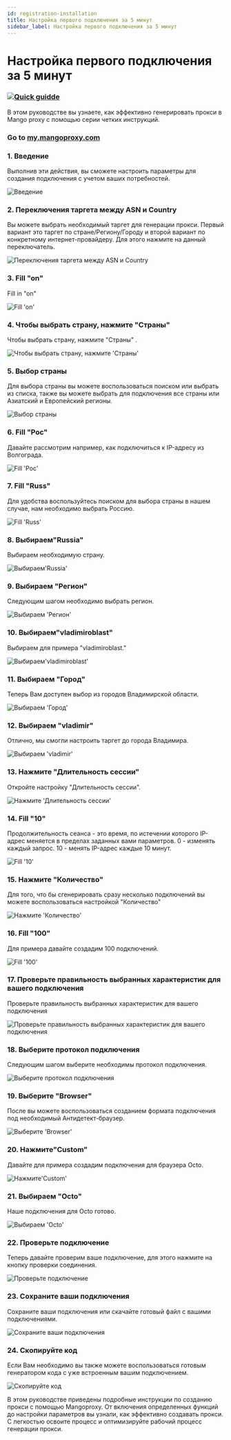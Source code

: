```yaml
---
id: registration-installation
title: Настройка первого подключения за 5 минут
sidebar_label: Настройка первого подключения за 5 минут
---
```

# Настройка первого подключения за 5 минут


### [![Quick guidde](https://static.guidde.com/v0/qg%2F9DwPKzQaDWV5hbDXHcazRFHZBWP2%2FhFJ4ghsPwNYKcUkJMCiQ8o%2FjDWGx8g9db8BJPP3znupFz_cover.png?alt=media&token=9518b16a-cc6c-4746-8f66-adaf260fcd06)](https://app.guidde.com/share/playbooks/hFJ4ghsPwNYKcUkJMCiQ8o)

В этом руководстве вы узнаете, как эффективно генерировать прокси в Mango proxy с помощью серии четких инструкций.

### Go to [my.mangoproxy.com](https://my.mangoproxy.com)

### 1\. Введение

Выполнив эти действия, вы сможете настроить параметры для создания подключения с учетом ваших потребностей.

![Введение](https://static.guidde.com/v0/qg%2F9DwPKzQaDWV5hbDXHcazRFHZBWP2%2FhFJ4ghsPwNYKcUkJMCiQ8o%2FvBCAb7o5Q1jYLy5WF1QHrF_doc.png?alt=media&token=b938b2aa-130b-4cc5-abdb-60f20d50e63f)

### 2\. Переключения таргета между ASN и Country

Вы можете выбрать необходимый таргет для генерации прокси. Первый вариант это таргет по стране/Региону/Городу и второй вариант по конкретному интернет-провайдеру. Для этого нажмите на данный переключатель.

![Переключения таргета между ASN и Country](https://static.guidde.com/v0/qg%2F9DwPKzQaDWV5hbDXHcazRFHZBWP2%2FhFJ4ghsPwNYKcUkJMCiQ8o%2FdHRfTB4UpXovzw7Q9ga6V7_doc.png?alt=media&token=6945d8d4-3006-4862-bc87-75ef796bcd89)

### 3\. Fill "on"

Fill in "on"

![Fill 'on'](https://static.guidde.com/v0/qg%2F9DwPKzQaDWV5hbDXHcazRFHZBWP2%2FhFJ4ghsPwNYKcUkJMCiQ8o%2F4fBemX9wBEhgC8pb4aB8zo_doc.png?alt=media&token=b83de147-6578-4b44-a581-5fb2813b02ae)

### 4\. Чтобы выбрать страну, нажмите "Страны"

Чтобы выбрать страну, нажмите "Страны" .

![Чтобы выбрать страну, нажмите 'Страны'](https://static.guidde.com/v0/qg%2F9DwPKzQaDWV5hbDXHcazRFHZBWP2%2FhFJ4ghsPwNYKcUkJMCiQ8o%2F3Mm1jJ2TsB28b684GiYwij_doc.png?alt=media&token=43aaf64a-189b-4c3f-acd9-3318bb92bd6d)

### 5\. Выбор страны

Для выбора страны вы можете воспользоваться поиском или выбрать из списка, также вы можете выбрать для подключения все страны или Азиатский и Европейский регионы.

![Выбор страны](https://static.guidde.com/v0/qg%2F9DwPKzQaDWV5hbDXHcazRFHZBWP2%2FhFJ4ghsPwNYKcUkJMCiQ8o%2FfX3SmLdVMwBAxZJwxGd7om_doc.png?alt=media&token=c4c05dbb-e4ee-4f20-afed-5512e1df9d4e)

### 6\. Fill "Рос"

Давайте рассмотрим например, как подключиться к IP-адресу из Волгограда.

![Fill 'Рос'](https://static.guidde.com/v0/qg%2F9DwPKzQaDWV5hbDXHcazRFHZBWP2%2FhFJ4ghsPwNYKcUkJMCiQ8o%2FiX9tpmho6xkGdrurYd1PNP_doc.png?alt=media&token=09131f94-dafd-430b-859d-5b4b893111c3)

### 7\. Fill "Russ"

Для удобства воспользуйтесь поиском для выбора страны в нашем случае, нам необходимо выбрать Россию.

![Fill 'Russ'](https://static.guidde.com/v0/qg%2F9DwPKzQaDWV5hbDXHcazRFHZBWP2%2FhFJ4ghsPwNYKcUkJMCiQ8o%2FivZPHaqQU4Zxyz93iPojRD_doc.png?alt=media&token=037c5c77-4de8-4186-aa0d-f0cbd5eb7799)

### 8\. Выбираем"Russia"

Выбираем необходимую страну.

![Выбираем'Russia'](https://static.guidde.com/v0/qg%2F9DwPKzQaDWV5hbDXHcazRFHZBWP2%2FhFJ4ghsPwNYKcUkJMCiQ8o%2F7PRFpWi154nDuQHfLCcjHZ_doc.png?alt=media&token=73eee51d-8e38-4175-a17b-92a1bd8713a0)

### 9\. Выбираем "Регион​"

Следующим шагом необходимо выбрать регион.

![Выбираем 'Регион​'](https://static.guidde.com/v0/qg%2F9DwPKzQaDWV5hbDXHcazRFHZBWP2%2FhFJ4ghsPwNYKcUkJMCiQ8o%2F3sZ4rq216YSuW6DnxTgtLi_doc.png?alt=media&token=0b4761b5-2154-4b2a-902c-cc1094158c11)

### 10\. Выбираем"vladimiroblast"

Выбираем для примера "vladimiroblast."

![Выбираем'vladimiroblast'](https://static.guidde.com/v0/qg%2F9DwPKzQaDWV5hbDXHcazRFHZBWP2%2FhFJ4ghsPwNYKcUkJMCiQ8o%2FjY2cdAJxZdiPkrTSZ44Wmo_doc.png?alt=media&token=e9c8ff6f-30fb-4178-81fd-a1388894a97b)

### 11\. Выбираем "Город​"

Теперь Вам доступен выбор из городов Владимирской области.

![Выбираем 'Город​'](https://static.guidde.com/v0/qg%2F9DwPKzQaDWV5hbDXHcazRFHZBWP2%2FhFJ4ghsPwNYKcUkJMCiQ8o%2Fp7ec5YHsurZtTxWn7sL9Mo_doc.png?alt=media&token=58dc8744-095d-4605-ba87-41bf5aae7ca4)

### 12\. Выбираем "vladimir"

Отлично, мы смогли настроить таргет до города Владимира.

![Выбираем 'vladimir'](https://static.guidde.com/v0/qg%2F9DwPKzQaDWV5hbDXHcazRFHZBWP2%2FhFJ4ghsPwNYKcUkJMCiQ8o%2F4yBQnoWKMoJfcE3EJJ9uwH_doc.png?alt=media&token=7f35ca02-59ea-4182-9dd9-172c059e383d)

### 13\. Нажмите "Длительность сессии"

Откройте настройку "Длительность сессии".

![Нажмите 'Длительность сессии'](https://static.guidde.com/v0/qg%2F9DwPKzQaDWV5hbDXHcazRFHZBWP2%2FhFJ4ghsPwNYKcUkJMCiQ8o%2F5oxscB5HmacAuAyXiEjeRb_doc.png?alt=media&token=33e73b4a-e162-4343-a581-afae10a0a5c6)

### 14\. Fill "10"

Продолжительность сеанса - это время, по истечении которого IP-адрес меняется в пределах заданных вами параметров. 0 - изменять каждый запрос. 10 - менять IP-адрес каждые 10 минут.

![Fill '10'](https://static.guidde.com/v0/qg%2F9DwPKzQaDWV5hbDXHcazRFHZBWP2%2FhFJ4ghsPwNYKcUkJMCiQ8o%2FvJZdwgRoRsS25U2FZaWoZ7_doc.png?alt=media&token=bceef11f-f104-49cb-9a08-0d9406c7fafe)

### 15\. Нажмите "Количество"

Для того, что бы сгенерировать сразу несколько подключений вы можете воспользоваться настройкой "Количество"

![Нажмите 'Количество'](https://static.guidde.com/v0/qg%2F9DwPKzQaDWV5hbDXHcazRFHZBWP2%2FhFJ4ghsPwNYKcUkJMCiQ8o%2Frzd2iZQipcZYPAgaPvi6y2_doc.png?alt=media&token=417ead9f-c192-4178-a167-9a67760986b0)

### 16\. Fill "100"

Для примера давайте создадим 100 подключений.

![Fill '100'](https://static.guidde.com/v0/qg%2F9DwPKzQaDWV5hbDXHcazRFHZBWP2%2FhFJ4ghsPwNYKcUkJMCiQ8o%2FvjweRkVYfvE4CsADpsJp9m_doc.png?alt=media&token=86224522-f5b5-46e4-acc3-b0a822be837e)

### 17\. Проверьте правильность выбранных характеристик для вашего подключения

Проверьте правильность выбранных характеристик для вашего подключения

![Проверьте правильность выбранных характеристик для вашего подключения](https://static.guidde.com/v0/qg%2F9DwPKzQaDWV5hbDXHcazRFHZBWP2%2FhFJ4ghsPwNYKcUkJMCiQ8o%2F8hvPWgqjSh2RMdRqvb64tr_doc.png?alt=media&token=d1cb729c-bc7d-4675-98ca-decf5ffe2474)

### 18\. Выберите протокол подключения

Следующим шагом выберите необходимы протокол подключения.

![Выберите протокол подключения](https://static.guidde.com/v0/qg%2F9DwPKzQaDWV5hbDXHcazRFHZBWP2%2FhFJ4ghsPwNYKcUkJMCiQ8o%2FifdcHQePdQEkmmwQKSYMrX_doc.png?alt=media&token=cef4da02-9dbc-4552-b093-c962f9e331f1)

### 19\. Выберите "Browser"

После вы можете воспользоваться созданием формата подключения под необходимый Антидетект-браузер.

![Выберите 'Browser'](https://static.guidde.com/v0/qg%2F9DwPKzQaDWV5hbDXHcazRFHZBWP2%2FhFJ4ghsPwNYKcUkJMCiQ8o%2FhRFQCdhe2HeZvBY3h9Bs45_doc.png?alt=media&token=76063670-6a3e-44aa-a614-7108d11acdcf)

### 20\. Нажмите"Custom"

Давайте для примера создадим подключения для браузера Octo.

![Нажмите'Custom'](https://static.guidde.com/v0/qg%2F9DwPKzQaDWV5hbDXHcazRFHZBWP2%2FhFJ4ghsPwNYKcUkJMCiQ8o%2FuWjpTYW2mmNj7wBMBbWkRs_doc.png?alt=media&token=8abd2b7b-e76e-467e-8731-745912e7413d)

### 21\. Выбираем "Octo"

Наше подключения для Octo готово.

![Выбираем 'Octo'](https://static.guidde.com/v0/qg%2F9DwPKzQaDWV5hbDXHcazRFHZBWP2%2FhFJ4ghsPwNYKcUkJMCiQ8o%2F3SS1oZLJtkna13XELVrHM2_doc.png?alt=media&token=bdadc91e-782a-4d9d-b68d-56562fac314c)

### 22\. Проверьте подключение

Теперь давайте проверим ваше подключение, для этого нажмите на кнопку проверки соединения.

![Проверьте подключение](https://static.guidde.com/v0/qg%2F9DwPKzQaDWV5hbDXHcazRFHZBWP2%2FhFJ4ghsPwNYKcUkJMCiQ8o%2Fkhm2wD5VSJyjo6DF1e9KtL_doc.png?alt=media&token=38dab78c-296d-4495-b142-32699dcdb053)

### 23\. Сохраните ваши подключения

Сохраните ваши подключения или скачайте готовый файл с вашими подключениями.

![Сохраните ваши подключения](https://static.guidde.com/v0/qg%2F9DwPKzQaDWV5hbDXHcazRFHZBWP2%2FhFJ4ghsPwNYKcUkJMCiQ8o%2F6STEPNFLzLmCRF6Hj2uFMs_doc.png?alt=media&token=2696e467-6f67-4e68-84f3-941072b7937b)

### 24\. Скопируйте код

Если Вам необходимо вы также можете воспользоваться готовым генератором кода с уже встроенным вашим подключением.

![Скопируйте код](https://static.guidde.com/v0/qg%2F9DwPKzQaDWV5hbDXHcazRFHZBWP2%2FhFJ4ghsPwNYKcUkJMCiQ8o%2Fm5EoiXfxWQTSSxVvYSXQu4_doc.png?alt=media&token=fca43bdb-f6a7-45fd-ab82-f87cefea522f)

В этом руководстве приведены подробные инструкции по созданию прокси с помощью Mangoproxy. От включения определенных функций до настройки параметров вы узнали, как эффективно создавать прокси. С легкостью освоите процесс и оптимизируйте рабочий процесс генерации прокси.
